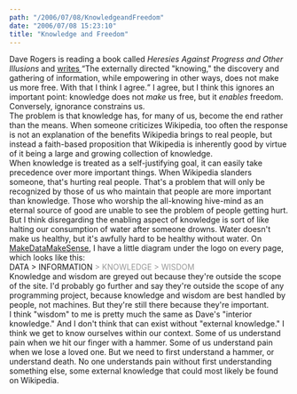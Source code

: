 ```yaml
---
path: "/2006/07/08/KnowledgeandFreedom" 
date: "2006/07/08 15:23:10" 
title: "Knowledge and Freedom" 
---
```

Dave Rogers is reading a book called <cite>Heresies Against Progress and Other Illusions</cite> and <a href="http://homepage.mac.com/dave_rogers/GHD07-06.html#note_2896">writes </a> <q>The externally directed "knowing," the discovery and gathering of information, while empowering in other ways, does not make us more free. With that I think I agree.</q> I agree, but I think this ignores an important point: knowledge does not *make* us free, but it *enables* freedom. Conversely, ignorance constrains us.<br>The problem is that knowledge has, for many of us, become the end rather than the means. When someone criticizes Wikipedia, too often the response is not an explanation of the benefits Wikipedia brings to real people, but instead a faith-based proposition that Wikipedia is inherently good by virtue of it being a large and growing collection of knowledge.<br>When knowledge is treated as a self-justifying goal, it can easily take precedence over more important things. When Wikipedia slanders someone, that's hurting real people. That's a  problem that will only be recognized by those of us who maintain that people are more important than knowledge. Those who worship the all-knowing hive-mind as an eternal source of good are unable to see the problem of people getting hurt.<br>But I think disregarding the enabling aspect of knowledge is sort of like halting our consumption of water after someone drowns. Water doesn't make us healthy, but it's awfully hard to be healthy without water. On <a href="http://makedatamakesense.com/">MakeDataMakeSense</a>, I have a little diagram under the logo on every page, which looks like this:<br>DATA &gt; INFORMATION <span style="color: #999;">&gt; KNOWLEDGE &gt; WISDOM</span><br>Knowledge and wisdom are greyed out because they're outside the scope of the site. I'd probably go further and say they're outside the scope of any programming project, because knowledge and wisdom are best handled by people, not machines. But they're still there because they're important.<br>I think "wisdom" to me is pretty much the same as Dave's "interior knowledge." And I don't think that can exist without "external knowledge." I think we get to know ourselves within our context. Some of us understand pain when we hit our finger with a hammer. Some of us understand pain when we lose a loved one. But we need to first understand a hammer, or understand death. No one understands pain without first understanding something else, some external knowledge that could most likely be found on Wikipedia.